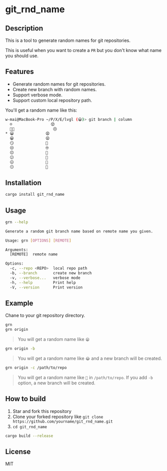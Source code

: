 # git_rnd_name

## Description

This is a tool to generate random names for git repositories.

This is useful when you want to create a `PR` but you don't know what name you should use.

## Features

- Generate random names for git repositories.
- Create new branch with random names.
- Support verbose mode.
- Support custom local repository path.

You'll get a random name like this:

```bash
w-mai@MacBook-Pro ~/P/X/E/lvgl (😀)> git branch | column
  ☹️				 😟
  👌🏻				 😣
* 😀				 😩
  😁				 😫
  😏				 🙁
  😒				 🤓
  😔				 🤩
  😕				 🥳
  😖				 🥺
  😗				 🫢
```

## Installation

```bash
cargo install git_rnd_name
```

## Usage

```bash
grn --help
```

```bash
Generate a random git branch name based on remote name you given.

Usage: grn [OPTIONS] [REMOTE]

Arguments:
  [REMOTE]  remote name

Options:
  -c, --repo <REPO>  local repo path
  -b, --branch       create new branch
  -v, --verbose...   verbose mode
  -h, --help         Print help
  -V, --version      Print version
```

## Example

Chane to your git repository directory.

```bash
grn
grn origin
```

> You will get a random name like `😁`

```bash
grn origin -b
```

> You will get a random name like `😂` and a new branch will be created.

```bash
grn origin -c /path/to/repo
```

> You will get a random name like `🤔️` in `/path/to/repo`. If you add `-b` option, a new branch will be created.

## How to build

1. Star and fork this repository
2. Clone your forked repository like `git clone https://github.com/yourname/git_rnd_name.git`
3. `cd git_rnd_name`

```bash
cargo build --release
```

## License

MIT
